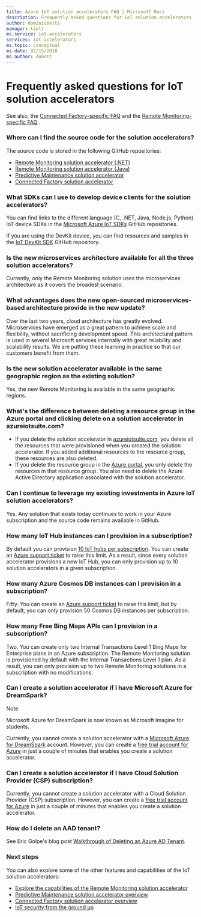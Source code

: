 ```yaml
---
title: Azure IoT solution accelerators FAQ | Microsoft Docs
description: Frequently asked questions for IoT solution accelerators
author: dominicbetts
manager: timlt
ms.service: iot-accelerators
services: iot-accelerators
ms.topic: conceptual
ms.date: 02/15/2018
ms.author: dobett
---
```


# Frequently asked questions for IoT solution accelerators

See also, the [Connected Factory-specific FAQ](iot-accelerators-faq-cf.md) and the [Remote Monitoring-specific FAQ](iot-accelerators-faq-rm-v2.md) .

### Where can I find the source code for the solution accelerators?

The source code is stored in the following GitHub repositories:

* [Remote Monitoring solution accelerator (.NET)](https://github.com/Azure/azure-iot-pcs-remote-monitoring-dotnet)
* [Remote Monitoring solution accelerator (Java)](https://github.com/Azure/azure-iot-pcs-remote-monitoring-java)
* [Predictive Maintenance solution accelerator](https://github.com/Azure/azure-iot-predictive-maintenance)
* [Connected Factory solution accelerator](https://github.com/Azure/azure-iot-connected-factory)

### What SDKs can I use to develop device clients for the solution accelerators?

You can find links to the different language (C, .NET, Java, Node.js, Python) IoT device SDKs in the [Microsoft Azure IoT SDKs](https://github.com/Azure/azure-iot-sdks) GitHub repositories.

If you are using the DevKit device, you can find resources and samples in the [IoT DevKit SDK](https://github.com/Microsoft/devkit-sdk) GitHub repository.

### Is the new microservices architecture available for all the three solution accelerators?

Currently, only the Remote Monitoring solution uses the microservices architecture as it covers the broadest scenario.

### What advantages does the new open-sourced microservices-based architecture provide in the new update?

Over the last two years, cloud architecture has greatly evolved. Microservices have emerged as a great pattern to achieve scale and flexibility, without sacrificing development speed. This architectural pattern is used in several Microsoft services internally with great reliability and scalability results. We are putting these learning in practice so that our customers benefit from them.

### Is the new solution accelerator available in the same geographic region as the existing solution?

Yes, the new Remote Monitoring is available in the same geographic regions.

### What's the difference between deleting a resource group in the Azure portal and clicking delete on a solution accelerator in azureiotsuite.com?

* If you delete the solution accelerator in [azureiotsuite.com](https://www.azureiotsuite.com/), you delete all the resources that were provisioned when you created the solution accelerator. If you added additional resources to the resource group, these resources are also deleted.
* If you delete the resource group in the [Azure portal](https://portal.azure.com), you only delete the resources in that resource group. You also need to delete the Azure Active Directory application associated with the solution accelerator.

### Can I continue to leverage my existing investments in Azure IoT solution accelerators?

Yes. Any solution that exists today continues to work in your Azure subscription and the source code remains available in GitHub.

### How many IoT Hub instances can I provision in a subscription?

By default you can provision [10 IoT hubs per subscription](../azure-subscription-service-limits.md#iot-hub-limits). You can create an [Azure support ticket](https://portal.azure.com/#blade/Microsoft_Azure_Support/HelpAndSupportBlade) to raise this limit. As a result, since every solution accelerator provisions a new IoT Hub, you can only provision up to 10 solution accelerators in a given subscription.

### How many Azure Cosmos DB instances can I provision in a subscription?

Fifty. You can create an [Azure support ticket](https://portal.azure.com/#blade/Microsoft_Azure_Support/HelpAndSupportBlade) to raise this limit, but by default, you can only provision 50 Cosmos DB instances per subscription.

### How many Free Bing Maps APIs can I provision in a subscription?

Two. You can create only two Internal Transactions Level 1 Bing Maps for Enterprise plans in an Azure subscription. The Remote Monitoring solution is provisioned by default with the Internal Transactions Level 1 plan. As a result, you can only provision up to two Remote Monitoring solutions in a subscription with no modifications.

### Can I create a solution accelerator if I have Microsoft Azure for DreamSpark?

> [!NOTE]
> Microsoft Azure for DreamSpark is now known as Microsoft Imagine for students.

Currently, you cannot create a solution accelerator with a [Microsoft Azure for DreamSpark](https://azure.microsoft.com/pricing/member-offers/imagine/) account. However, you can create a [free trial account for Azure](https://azure.microsoft.com/free/) in just a couple of minutes that enables you create a solution accelerator.

### Can I create a solution accelerator if I have Cloud Solution Provider (CSP) subscription?

Currently, you cannot create a solution accelerator with a Cloud Solution Provider (CSP) subscription. However, you can create a [free trial account for Azure](https://azure.microsoft.com/free/) in just a couple of minutes that enables you create a solution accelerator.

### How do I delete an AAD tenant?

See Eric Golpe's blog post [Walkthrough of Deleting an Azure AD Tenant](http://blogs.msdn.com/b/ericgolpe/archive/2015/04/30/walkthrough-of-deleting-an-azure-ad-tenant.aspx).

### Next steps

You can also explore some of the other features and capabilities of the IoT solution accelerators:

* [Explore the capabilities of the Remote Monitoring solution accelerator](iot-accelerators-remote-monitoring-explore.md)
* [Predictive Maintenance solution accelerator overview](iot-accelerators-predictive-overview.md)
* [Connected Factory solution accelerator overview](iot-accelerators-connected-factory-overview.md)
* [IoT security from the ground up](securing-iot-ground-up.md)
